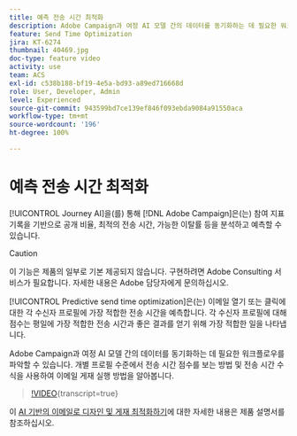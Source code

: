 ```yaml
---
title: 예측 전송 시간 최적화
description: Adobe Campaign과 여정 AI 모델 간의 데이터를 동기화하는 데 필요한 워크플로우를 파악할 수 있습니다. 개별 프로필 수준에서 전송 시간 점수를 보는 방법 및 전송 시간 수식을 사용하여 이메일 게재 실행 방법을 알아봅니다.
feature: Send Time Optimization
jira: KT-6274
thumbnail: 40469.jpg
doc-type: feature video
activity: use
team: ACS
exl-id: c538b188-bf19-4e5a-bd93-a89ed716668d
role: User, Developer, Admin
level: Experienced
source-git-commit: 943599bd7ce139ef846f093ebda9084a91550aca
workflow-type: tm+mt
source-wordcount: '196'
ht-degree: 100%

---
```


# 예측 전송 시간 최적화

[!UICONTROL Journey AI]을(를) 통해 [!DNL Adobe Campaign]은(는) 참여 지표 기록을 기반으로 공개 비율, 최적의 전송 시간, 가능한 이탈률 등을 분석하고 예측할 수 있습니다.

>[!CAUTION]
>이 기능은 제품의 일부로 기본 제공되지 않습니다. 구현하려면 Adobe Consulting 서비스가 필요합니다. 자세한 내용은 Adobe 담당자에게 문의하십시오.

[!UICONTROL Predictive send time optimization]은(는) 이메일 열기 또는 클릭에 대한 각 수신자 프로필에 가장 적합한 전송 시간을 예측합니다. 각 수신자 프로필에 대해 점수는 평일에 가장 적합한 전송 시간과 좋은 결과를 얻기 위해 가장 적합한 일을 나타냅니다.

Adobe Campaign과 여정 AI 모델 간의 데이터를 동기화하는 데 필요한 워크플로우를 파악할 수 있습니다. 개별 프로필 수준에서 전송 시간 점수를 보는 방법 및 전송 시간 수식을 사용하여 이메일 게재 실행 방법을 알아봅니다.

>[!VIDEO](https://video.tv.adobe.com/v/40469?learn=on){transcript=true}

이 [AI 기반의 이메일로 디자인 및 게재 최적화하기](https://experienceleague.adobe.com/docs/campaign-standard/using/testing-and-sending/preparing-and-testing-messages/predictive.html?lang=ko)에 대한 자세한 내용은 제품 설명서를 참조하십시오.
